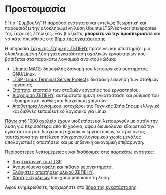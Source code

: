 # Προετοιμασία

!!! tip "Συμβουλή"
    Η παρούσα ενότητα είναι εντελώς θεωρητική και παρουσιάζει την ολοκληρωμένη
    λύση Ubuntu/LTSP/sch-scripts/epoptes της Τεχνικής Στήριξης. Εάν βιάζεστε,
    **μπορείτε να την προσπεράσετε** και να πάτε απευθείας στο [βήμα της
    εγκατάστασης](installation.md)

Η υπηρεσία [Τεχνικής Στήριξης ΣΕΠΕΗΥ](https://ts.sch.gr/) προτείνει και
υποστηρίζει μια ολοκληρωμένη λύση για εγκατάσταση σχολικών εργαστηρίων που
βασίζεται στα παρακάτω λογισμικά ανοικτού κώδικα:

- [Ubuntu MATE](https://ubuntu-mate.org): δημοφιλής διανομή του λειτουργικού
  συστήματος GNU/Linux.
- [LTSP (Linux Terminal Server Project)](https://ltsp.org): δικτυακή εκκίνηση
  των σταθμών εργασίας.
- [Επόπτης](https://epoptes.org): εποπτεία των σταθμών εργασίας του εργαστηρίου.
- [Διαχείριση ΣΕΠΕΗΥ](../glossary/index.md#sch-scripts): αυτοματοποιημένη
  εγκατάσταση και ρύθμιση του εξυπηρετητή, καθώς και διαχείριση χρηστών.
- [Αποθετήρια λογισμικού](../ubuntu/software.md): ιστοχώροι της Τεχνικής
  Στήριξης με ελληνικό και διεθνές εκπαιδευτικό λογισμικό για Linux.

[Πάνω από 1000 σχολεία](map.md) έχουν υιοθετήσει και λειτουργούν με αυτήν την
λύση για περισσότερα από 10 χρόνια, αφού διευκολύνει εξαιρετικά την εγκατάσταση
και διαχείριση σχολικών εργαστηρίων, επιτρέποντας ταυτόχρονα την εκτέλεση
σύγχρονου λογισμικού χωρίς μεγάλες υπολογιστικές απαιτήσεις και με μηδενική
οικονομική επιβάρυνση.

Περισσότερες λεπτομέρειες είναι διαθέσιμες στις παρακάτω ενότητες:

- [Αρχιτεκτονική του LTSP](architecture.md).
- [Αναμενόμενα οφέλη](advantages.md) και πιθανά
  [μειονεκτήματα](disadvantages.md).
- [Ελάχιστες απαιτήσεις υλικού ΣΕΠΕΗΥ](requirements.md).
- [Χάρτης σχολείων](map.md) που χρησιμοποιούν τη λύση.

Αφού ενημερωθείτε, προχωρήστε στο [βήμα της εγκατάστασης](installation.md).
